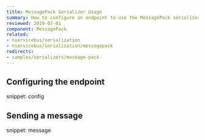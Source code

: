 ```yaml
---
title: MessagePack Serializer Usage
summary: How to configure an endpoint to use the MessagePack serializer
reviewed: 2019-07-01
component: MessagePack
related:
- nservicebus/serialization
- nservicebus/serialization/messagepack
redirects:
- samples/serializers/message-pack
---
```


## Configuring the endpoint

snippet: config

## Sending a message

snippet: message
